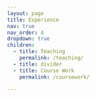 ```yaml
---
layout: page
title: Experience
nav: true
nav_order: 4
dropdown: true
children:
  - title: Teaching
    permalink: /teaching/
  - title: divider
  - title: Course Work
    permalink: /coursework/
  
---
```

